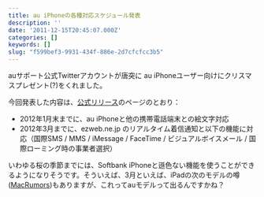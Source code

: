 ```yaml
---
title: au iPhoneの各種対応スケジュール発表
description: ''
date: '2011-12-15T20:45:07.000Z'
categories: []
keywords: []
slug: "f599bef3-9931-434f-886e-2d7cfcfcc3b5"
---
```

auサポート公式Twitterアカウントが唐突に au iPhoneユーザー向けにクリスマスプレゼント(?)をくれました。

今回発表した内容は、[公式リリース](http://www.au.kddi.com/news/information/au_info_20111215b.html)のページのとおり：

*   2012年1月末までに、au iPhoneと他の携帯電話端末との絵文字対応
*   2012年3月までに、ezweb.ne.jp のリアルタイム着信通知と以下の機能に対応（国際SMS / MMS / iMessage / FaceTime / ビジュアルボイスメール / 国際ローミング時の事業者選択）

いわゆる桜の季節までには、Softbank iPhoneと遜色ない機能を使うことができるようになりそうです。そういえば、3月といえば、iPadの次のモデルの噂([MacRumors](http://www.macrumors.com/2011/12/12/ipad-3-expected-to-launch-in-around-march-april/))もありますが、これってauモデルって出るんですかね？